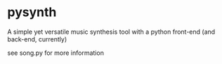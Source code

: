 pysynth
=======

A simple yet versatile music synthesis tool with a python front-end (and back-end, currently)

see song.py for more information

